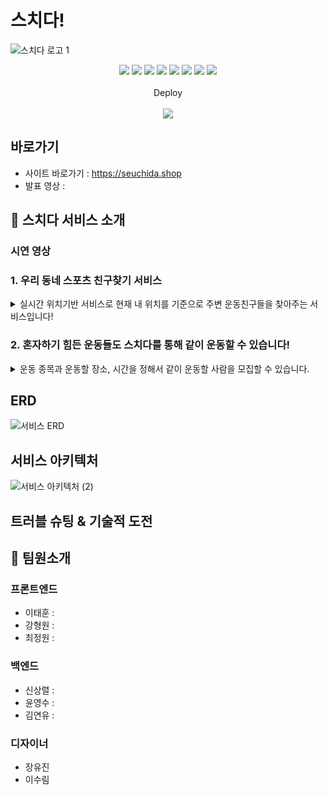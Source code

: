 # 스치다!
  ![스치다 로고 1](https://practice2082.s3.ap-northeast-2.amazonaws.com/Slide+16_9+-+1+(4).png)




<p align='center'>
  <img src='https://img.shields.io/badge/Javascript-ES6-yellow?logo=javascript'/>
  <img src='https://img.shields.io/badge/Node.js-v16.14.2-green?logo=Node.js'/>
  <img src='https://img.shields.io/badge/Express-v4.17.3-black?logo=Express'/>
  <img src='https://img.shields.io/badge/MongoDB-v4.2.19-green?logo=mongodb'/>
  <img src='https://img.shields.io/badge/prettier-v2.5.1-pink?logo=prettier'/>
  <img src='https://img.shields.io/badge/Passport-v0.5.2-green?logo=passport'/>
  <img src='https://img.shields.io/badge/socket.io-v4.4.1-white?logo=Socket.io'/>
  <img src="https://img.shields.io/badge/Json Web Token-v8.5.1-8a8a8a?logo=JSON Web Tokens&logoColor=white" />
  </br></br>
  Deploy
  </br></br>
  <img src="https://img.shields.io/badge/Git hub-000000?logo=Github&logoColor=white" />
  
</p>

## 바로가기
- 사이트 바로가기 : https://seuchida.shop
- 발표 영상 : 

## 🎉 스치다 서비스 소개

### 시연 영상


### 1. 우리 동네 스포츠 친구찾기 서비스
<details> <summary>실시간 위치기반 서비스로 현재 내 위치를 기준으로 주변 운동친구들을 찾아주는 서비스입니다!</summary> <div markdown="1"> <img width='25%' src='https://practice2082.s3.ap-northeast-2.amazonaws.com/%EB%A6%AC%EB%93%9C%EB%AF%B8+%EC%9D%B4%EB%AF%B8%EC%A7%801.png'> </div> </details>


### 2. 혼자하기 힘든 운동들도 스치다를 통해 같이 운동할 수 있습니다!
<details> <summary>운동 종목과 운동할 장소, 시간을 정해서 같이 운동할 사람을 모집할 수 있습니다.</summary> <img width='25%' src='https://practice2082.s3.ap-northeast-2.amazonaws.com/%EB%A6%AC%EB%93%9C%EB%AF%B8+%EC%9D%B4%EB%AF%B8%EC%A7%802.png'> </details>

## ERD
![서비스 ERD](https://practice2082.s3.ap-northeast-2.amazonaws.com/%EC%8A%A4%ED%81%AC%EB%A6%B0%EC%83%B7+2022-05-30+%EC%98%A4%ED%9B%84+4.37.48.png)

## 서비스 아키텍처   

![서비스 아키텍처 (2)](https://practice2082.s3.ap-northeast-2.amazonaws.com/%EC%95%84%ED%82%A4%ED%83%9D%EC%B3%90%EC%9D%B4%EB%AF%B8%EC%A7%80.png)

## 트러블 슈팅 & 기술적 도전

## 📌 팀원소개
### 프론트엔드
- 이태훈 : 
- 강형원 : 
- 최정원 : 
### 백엔드
- 신상렬 : 
- 윤영수 : 
- 김연유 :
### 디자이너
- 장유진
- 이수림 
